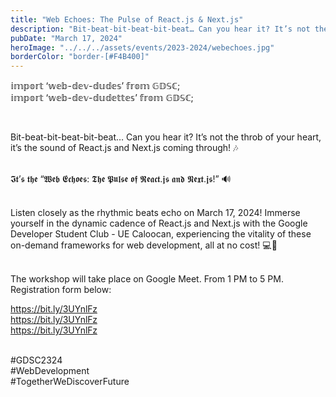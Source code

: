 ```yaml
---
title: "Web Echoes: The Pulse of React.js & Next.js"
description: "Bit-beat-bit-beat-bit-beat… Can you hear it? It’s not the throb of your heart, it’s the sound of React.js and Next.js coming through! 🎶"
pubDate: "March 17, 2024"
heroImage: "../../../assets/events/2023-2024/webechoes.jpg"
borderColor: "border-[#F4B400]"
---
```


𝕚𝕞𝕡𝕠𝕣𝕥 ‘𝕨𝕖𝕓-𝕕𝕖𝕧-𝕕𝕦𝕕𝕖𝕤’ 𝕗𝕣𝕠𝕞 𝔾𝔻𝕊ℂ; <br />
𝕚𝕞𝕡𝕠𝕣𝕥 ‘𝕨𝕖𝕓-𝕕𝕖𝕧-𝕕𝕦𝕕𝕖𝕥𝕥𝕖𝕤’ 𝕗𝕣𝕠𝕞 𝔾𝔻𝕊ℂ;

<br />

Bit-beat-bit-beat-bit-beat… Can you hear it? It’s not the throb of your heart, it’s the sound of React.js and Next.js coming through! 🎶 <br /><br />

𝕴𝖙’𝖘 𝖙𝖍𝖊 “𝖂𝖊𝖇 𝕰𝖈𝖍𝖔𝖊𝖘: 𝕿𝖍𝖊 𝕻𝖚𝖑𝖘𝖊 𝖔𝖋 𝕽𝖊𝖆𝖈𝖙.𝖏𝖘 𝖆𝖓𝖉 𝕹𝖊𝖝𝖙.𝖏𝖘!” 🔊 <br /><br />

Listen closely as the rhythmic beats echo on March 17, 2024! Immerse yourself in the dynamic cadence of React.js and Next.js with the Google Developer Student Club - UE Caloocan, experiencing the vitality of these on-demand frameworks for web development, all at no cost! 💻🚀 <br /><br />

The workshop will take place on Google Meet. From 1 PM to 5 PM. Registration form below: <br />

https://bit.ly/3UYnlFz <br />
https://bit.ly/3UYnlFz <br />
https://bit.ly/3UYnlFz <br /><br />



#GDSC2324 <br />
#WebDevelopment <br />
#TogetherWeDiscoverFuture <br />
